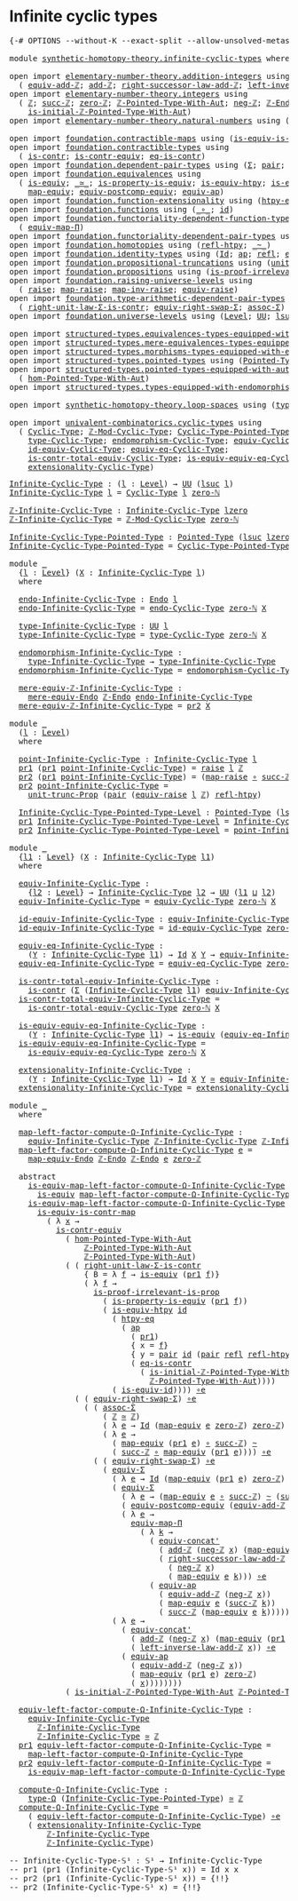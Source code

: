 # Infinite cyclic types

<pre class="Agda"><a id="34" class="Symbol">{-#</a> <a id="38" class="Keyword">OPTIONS</a> <a id="46" class="Pragma">--without-K</a> <a id="58" class="Pragma">--exact-split</a> <a id="72" class="Pragma">--allow-unsolved-metas</a> <a id="95" class="Symbol">#-}</a>

<a id="100" class="Keyword">module</a> <a id="107" href="synthetic-homotopy-theory.infinite-cyclic-types.html" class="Module">synthetic-homotopy-theory.infinite-cyclic-types</a> <a id="155" class="Keyword">where</a>

<a id="162" class="Keyword">open</a> <a id="167" class="Keyword">import</a> <a id="174" href="elementary-number-theory.addition-integers.html" class="Module">elementary-number-theory.addition-integers</a> <a id="217" class="Keyword">using</a>
  <a id="225" class="Symbol">(</a> <a id="227" href="elementary-number-theory.addition-integers.html#13897" class="Function">equiv-add-ℤ</a><a id="238" class="Symbol">;</a> <a id="240" href="elementary-number-theory.addition-integers.html#1505" class="Function">add-ℤ</a><a id="245" class="Symbol">;</a> <a id="247" href="elementary-number-theory.addition-integers.html#4016" class="Function">right-successor-law-add-ℤ</a><a id="272" class="Symbol">;</a> <a id="274" href="elementary-number-theory.addition-integers.html#7179" class="Function">left-inverse-law-add-ℤ</a><a id="296" class="Symbol">)</a>
<a id="298" class="Keyword">open</a> <a id="303" class="Keyword">import</a> <a id="310" href="elementary-number-theory.integers.html" class="Module">elementary-number-theory.integers</a> <a id="344" class="Keyword">using</a>
  <a id="352" class="Symbol">(</a> <a id="354" href="elementary-number-theory.integers.html#1907" class="Function">ℤ</a><a id="355" class="Symbol">;</a> <a id="357" href="elementary-number-theory.integers.html#3491" class="Function">succ-ℤ</a><a id="363" class="Symbol">;</a> <a id="365" href="elementary-number-theory.integers.html#2150" class="Function">zero-ℤ</a><a id="371" class="Symbol">;</a> <a id="373" href="elementary-number-theory.integers.html#11384" class="Function">ℤ-Pointed-Type-With-Aut</a><a id="396" class="Symbol">;</a> <a id="398" href="elementary-number-theory.integers.html#3916" class="Function">neg-ℤ</a><a id="403" class="Symbol">;</a> <a id="405" href="elementary-number-theory.integers.html#3816" class="Function">ℤ-Endo</a><a id="411" class="Symbol">;</a>
    <a id="417" href="elementary-number-theory.integers.html#20883" class="Function">is-initial-ℤ-Pointed-Type-With-Aut</a><a id="451" class="Symbol">)</a>
<a id="453" class="Keyword">open</a> <a id="458" class="Keyword">import</a> <a id="465" href="elementary-number-theory.natural-numbers.html" class="Module">elementary-number-theory.natural-numbers</a> <a id="506" class="Keyword">using</a> <a id="512" class="Symbol">(</a><a id="513" href="elementary-number-theory.natural-numbers.html#1551" class="InductiveConstructor">zero-ℕ</a><a id="519" class="Symbol">)</a>

<a id="522" class="Keyword">open</a> <a id="527" class="Keyword">import</a> <a id="534" href="foundation.contractible-maps.html" class="Module">foundation.contractible-maps</a> <a id="563" class="Keyword">using</a> <a id="569" class="Symbol">(</a><a id="570" href="foundation-core.contractible-maps.html#2380" class="Function">is-equiv-is-contr-map</a><a id="591" class="Symbol">)</a>
<a id="593" class="Keyword">open</a> <a id="598" class="Keyword">import</a> <a id="605" href="foundation.contractible-types.html" class="Module">foundation.contractible-types</a> <a id="635" class="Keyword">using</a>
  <a id="643" class="Symbol">(</a> <a id="645" href="foundation-core.contractible-types.html#1006" class="Function">is-contr</a><a id="653" class="Symbol">;</a> <a id="655" href="foundation-core.contractible-types.html#3304" class="Function">is-contr-equiv</a><a id="669" class="Symbol">;</a> <a id="671" href="foundation-core.contractible-types.html#1311" class="Function">eq-is-contr</a><a id="682" class="Symbol">)</a>
<a id="684" class="Keyword">open</a> <a id="689" class="Keyword">import</a> <a id="696" href="foundation.dependent-pair-types.html" class="Module">foundation.dependent-pair-types</a> <a id="728" class="Keyword">using</a> <a id="734" class="Symbol">(</a><a id="735" href="foundation-core.dependent-pair-types.html#515" class="Record">Σ</a><a id="736" class="Symbol">;</a> <a id="738" href="foundation-core.dependent-pair-types.html#588" class="InductiveConstructor">pair</a><a id="742" class="Symbol">;</a> <a id="744" href="foundation-core.dependent-pair-types.html#605" class="Field">pr1</a><a id="747" class="Symbol">;</a> <a id="749" href="foundation-core.dependent-pair-types.html#617" class="Field">pr2</a><a id="752" class="Symbol">)</a>
<a id="754" class="Keyword">open</a> <a id="759" class="Keyword">import</a> <a id="766" href="foundation.equivalences.html" class="Module">foundation.equivalences</a> <a id="790" class="Keyword">using</a>
  <a id="798" class="Symbol">(</a> <a id="800" href="foundation-core.equivalences.html#1556" class="Function">is-equiv</a><a id="808" class="Symbol">;</a> <a id="810" href="foundation-core.equivalences.html#1621" class="Function Operator">_≃_</a><a id="813" class="Symbol">;</a> <a id="815" href="foundation.equivalences.html#12145" class="Function">is-property-is-equiv</a><a id="835" class="Symbol">;</a> <a id="837" href="foundation-core.equivalences.html#10158" class="Function">is-equiv-htpy</a><a id="850" class="Symbol">;</a> <a id="852" href="foundation-core.equivalences.html#2323" class="Function">is-equiv-id</a><a id="863" class="Symbol">;</a> <a id="865" href="foundation-core.equivalences.html#7869" class="Function Operator">_∘e_</a><a id="869" class="Symbol">;</a>
    <a id="875" href="foundation-core.equivalences.html#1821" class="Function">map-equiv</a><a id="884" class="Symbol">;</a> <a id="886" href="foundation.equivalences.html#17466" class="Function">equiv-postcomp-equiv</a><a id="906" class="Symbol">;</a> <a id="908" href="foundation-core.equivalences.html#16746" class="Function">equiv-ap</a><a id="916" class="Symbol">)</a>
<a id="918" class="Keyword">open</a> <a id="923" class="Keyword">import</a> <a id="930" href="foundation.function-extensionality.html" class="Module">foundation.function-extensionality</a> <a id="965" class="Keyword">using</a> <a id="971" class="Symbol">(</a><a id="972" href="foundation-core.function-extensionality.html#965" class="Function">htpy-eq</a><a id="979" class="Symbol">)</a>
<a id="981" class="Keyword">open</a> <a id="986" class="Keyword">import</a> <a id="993" href="foundation.functions.html" class="Module">foundation.functions</a> <a id="1014" class="Keyword">using</a> <a id="1020" class="Symbol">(</a><a id="1021" href="foundation-core.functions.html#420" class="Function Operator">_∘_</a><a id="1024" class="Symbol">;</a> <a id="1026" href="foundation-core.functions.html#322" class="Function">id</a><a id="1028" class="Symbol">)</a>
<a id="1030" class="Keyword">open</a> <a id="1035" class="Keyword">import</a> <a id="1042" href="foundation.functoriality-dependent-function-types.html" class="Module">foundation.functoriality-dependent-function-types</a> <a id="1092" class="Keyword">using</a>
  <a id="1100" class="Symbol">(</a> <a id="1102" href="foundation-core.functoriality-dependent-function-types.html#2227" class="Function">equiv-map-Π</a><a id="1113" class="Symbol">)</a>
<a id="1115" class="Keyword">open</a> <a id="1120" class="Keyword">import</a> <a id="1127" href="foundation.functoriality-dependent-pair-types.html" class="Module">foundation.functoriality-dependent-pair-types</a> <a id="1173" class="Keyword">using</a> <a id="1179" class="Symbol">(</a><a id="1180" href="foundation-core.functoriality-dependent-pair-types.html#10434" class="Function">equiv-Σ</a><a id="1187" class="Symbol">)</a>
<a id="1189" class="Keyword">open</a> <a id="1194" class="Keyword">import</a> <a id="1201" href="foundation.homotopies.html" class="Module">foundation.homotopies</a> <a id="1223" class="Keyword">using</a> <a id="1229" class="Symbol">(</a><a id="1230" href="foundation-core.homotopies.html#741" class="Function">refl-htpy</a><a id="1239" class="Symbol">;</a> <a id="1241" href="foundation-core.homotopies.html#627" class="Function Operator">_~_</a><a id="1244" class="Symbol">)</a>
<a id="1246" class="Keyword">open</a> <a id="1251" class="Keyword">import</a> <a id="1258" href="foundation.identity-types.html" class="Module">foundation.identity-types</a> <a id="1284" class="Keyword">using</a> <a id="1290" class="Symbol">(</a><a id="1291" href="foundation-core.identity-types.html#1767" class="Datatype">Id</a><a id="1293" class="Symbol">;</a> <a id="1295" href="foundation-core.identity-types.html#4003" class="Function">ap</a><a id="1297" class="Symbol">;</a> <a id="1299" href="foundation-core.identity-types.html#1820" class="InductiveConstructor">refl</a><a id="1303" class="Symbol">;</a> <a id="1305" href="foundation.identity-types.html#2709" class="Function">equiv-concat&#39;</a><a id="1318" class="Symbol">)</a>
<a id="1320" class="Keyword">open</a> <a id="1325" class="Keyword">import</a> <a id="1332" href="foundation.propositional-truncations.html" class="Module">foundation.propositional-truncations</a> <a id="1369" class="Keyword">using</a> <a id="1375" class="Symbol">(</a><a id="1376" href="foundation.propositional-truncations.html#2132" class="Function">unit-trunc-Prop</a><a id="1391" class="Symbol">)</a>
<a id="1393" class="Keyword">open</a> <a id="1398" class="Keyword">import</a> <a id="1405" href="foundation.propositions.html" class="Module">foundation.propositions</a> <a id="1429" class="Keyword">using</a> <a id="1435" class="Symbol">(</a><a id="1436" href="foundation-core.propositions.html#3047" class="Function">is-proof-irrelevant-is-prop</a><a id="1463" class="Symbol">)</a>
<a id="1465" class="Keyword">open</a> <a id="1470" class="Keyword">import</a> <a id="1477" href="foundation.raising-universe-levels.html" class="Module">foundation.raising-universe-levels</a> <a id="1512" class="Keyword">using</a>
  <a id="1520" class="Symbol">(</a> <a id="1522" href="foundation.raising-universe-levels.html#973" class="Datatype">raise</a><a id="1527" class="Symbol">;</a> <a id="1529" href="foundation.raising-universe-levels.html#1038" class="InductiveConstructor">map-raise</a><a id="1538" class="Symbol">;</a> <a id="1540" href="foundation.raising-universe-levels.html#1114" class="Function">map-inv-raise</a><a id="1553" class="Symbol">;</a> <a id="1555" href="foundation.raising-universe-levels.html#1550" class="Function">equiv-raise</a><a id="1566" class="Symbol">)</a>
<a id="1568" class="Keyword">open</a> <a id="1573" class="Keyword">import</a> <a id="1580" href="foundation.type-arithmetic-dependent-pair-types.html" class="Module">foundation.type-arithmetic-dependent-pair-types</a> <a id="1628" class="Keyword">using</a>
  <a id="1636" class="Symbol">(</a> <a id="1638" href="foundation-core.type-arithmetic-dependent-pair-types.html#4314" class="Function">right-unit-law-Σ-is-contr</a><a id="1663" class="Symbol">;</a> <a id="1665" href="foundation-core.type-arithmetic-dependent-pair-types.html#11512" class="Function">equiv-right-swap-Σ</a><a id="1683" class="Symbol">;</a> <a id="1685" href="foundation-core.type-arithmetic-dependent-pair-types.html#5675" class="Function">assoc-Σ</a><a id="1692" class="Symbol">)</a>
<a id="1694" class="Keyword">open</a> <a id="1699" class="Keyword">import</a> <a id="1706" href="foundation.universe-levels.html" class="Module">foundation.universe-levels</a> <a id="1733" class="Keyword">using</a> <a id="1739" class="Symbol">(</a><a id="1740" href="Agda.Primitive.html#597" class="Postulate">Level</a><a id="1745" class="Symbol">;</a> <a id="1747" href="foundation-core.universe-levels.html#235" class="Primitive">UU</a><a id="1749" class="Symbol">;</a> <a id="1751" href="Agda.Primitive.html#780" class="Primitive">lsuc</a><a id="1755" class="Symbol">;</a> <a id="1757" href="Agda.Primitive.html#764" class="Primitive">lzero</a><a id="1762" class="Symbol">;</a> <a id="1764" href="Agda.Primitive.html#810" class="Primitive Operator">_⊔_</a><a id="1767" class="Symbol">)</a>

<a id="1770" class="Keyword">open</a> <a id="1775" class="Keyword">import</a> <a id="1782" href="structured-types.equivalences-types-equipped-with-endomorphisms.html" class="Module">structured-types.equivalences-types-equipped-with-endomorphisms</a>
<a id="1846" class="Keyword">open</a> <a id="1851" class="Keyword">import</a> <a id="1858" href="structured-types.mere-equivalences-types-equipped-with-endomorphisms.html" class="Module">structured-types.mere-equivalences-types-equipped-with-endomorphisms</a>
<a id="1927" class="Keyword">open</a> <a id="1932" class="Keyword">import</a> <a id="1939" href="structured-types.morphisms-types-equipped-with-endomorphisms.html" class="Module">structured-types.morphisms-types-equipped-with-endomorphisms</a>
<a id="2000" class="Keyword">open</a> <a id="2005" class="Keyword">import</a> <a id="2012" href="structured-types.pointed-types.html" class="Module">structured-types.pointed-types</a> <a id="2043" class="Keyword">using</a> <a id="2049" class="Symbol">(</a><a id="2050" href="structured-types.pointed-types.html#383" class="Function">Pointed-Type</a><a id="2062" class="Symbol">)</a>
<a id="2064" class="Keyword">open</a> <a id="2069" class="Keyword">import</a> <a id="2076" href="structured-types.pointed-types-equipped-with-automorphisms.html" class="Module">structured-types.pointed-types-equipped-with-automorphisms</a> <a id="2135" class="Keyword">using</a>
  <a id="2143" class="Symbol">(</a> <a id="2145" href="structured-types.pointed-types-equipped-with-automorphisms.html#2515" class="Function">hom-Pointed-Type-With-Aut</a><a id="2170" class="Symbol">)</a>
<a id="2172" class="Keyword">open</a> <a id="2177" class="Keyword">import</a> <a id="2184" href="structured-types.types-equipped-with-endomorphisms.html" class="Module">structured-types.types-equipped-with-endomorphisms</a>

<a id="2236" class="Keyword">open</a> <a id="2241" class="Keyword">import</a> <a id="2248" href="synthetic-homotopy-theory.loop-spaces.html" class="Module">synthetic-homotopy-theory.loop-spaces</a> <a id="2286" class="Keyword">using</a> <a id="2292" class="Symbol">(</a><a id="2293" href="synthetic-homotopy-theory.loop-spaces.html#1115" class="Function">type-Ω</a><a id="2299" class="Symbol">)</a>

<a id="2302" class="Keyword">open</a> <a id="2307" class="Keyword">import</a> <a id="2314" href="univalent-combinatorics.cyclic-types.html" class="Module">univalent-combinatorics.cyclic-types</a> <a id="2351" class="Keyword">using</a>
  <a id="2359" class="Symbol">(</a> <a id="2361" href="univalent-combinatorics.cyclic-types.html#4229" class="Function">Cyclic-Type</a><a id="2372" class="Symbol">;</a> <a id="2374" href="univalent-combinatorics.cyclic-types.html#5699" class="Function">ℤ-Mod-Cyclic-Type</a><a id="2391" class="Symbol">;</a> <a id="2393" href="univalent-combinatorics.cyclic-types.html#5962" class="Function">Cyclic-Type-Pointed-Type</a><a id="2417" class="Symbol">;</a> <a id="2419" href="univalent-combinatorics.cyclic-types.html#4386" class="Function">endo-Cyclic-Type</a><a id="2435" class="Symbol">;</a>
    <a id="2441" href="univalent-combinatorics.cyclic-types.html#4442" class="Function">type-Cyclic-Type</a><a id="2457" class="Symbol">;</a> <a id="2459" href="univalent-combinatorics.cyclic-types.html#4517" class="Function">endomorphism-Cyclic-Type</a><a id="2483" class="Symbol">;</a> <a id="2485" href="univalent-combinatorics.cyclic-types.html#6276" class="Function">equiv-Cyclic-Type</a><a id="2502" class="Symbol">;</a>
    <a id="2508" href="univalent-combinatorics.cyclic-types.html#7115" class="Function">id-equiv-Cyclic-Type</a><a id="2528" class="Symbol">;</a> <a id="2530" href="univalent-combinatorics.cyclic-types.html#7276" class="Function">equiv-eq-Cyclic-Type</a><a id="2550" class="Symbol">;</a>
    <a id="2556" href="univalent-combinatorics.cyclic-types.html#7415" class="Function">is-contr-total-equiv-Cyclic-Type</a><a id="2588" class="Symbol">;</a> <a id="2590" href="univalent-combinatorics.cyclic-types.html#7894" class="Function">is-equiv-equiv-eq-Cyclic-Type</a><a id="2619" class="Symbol">;</a>
    <a id="2625" href="univalent-combinatorics.cyclic-types.html#8172" class="Function">extensionality-Cyclic-Type</a><a id="2651" class="Symbol">)</a>
</pre>
<pre class="Agda"><a id="Infinite-Cyclic-Type"></a><a id="2666" href="synthetic-homotopy-theory.infinite-cyclic-types.html#2666" class="Function">Infinite-Cyclic-Type</a> <a id="2687" class="Symbol">:</a> <a id="2689" class="Symbol">(</a><a id="2690" href="synthetic-homotopy-theory.infinite-cyclic-types.html#2690" class="Bound">l</a> <a id="2692" class="Symbol">:</a> <a id="2694" href="Agda.Primitive.html#597" class="Postulate">Level</a><a id="2699" class="Symbol">)</a> <a id="2701" class="Symbol">→</a> <a id="2703" href="foundation-core.universe-levels.html#235" class="Primitive">UU</a> <a id="2706" class="Symbol">(</a><a id="2707" href="Agda.Primitive.html#780" class="Primitive">lsuc</a> <a id="2712" href="synthetic-homotopy-theory.infinite-cyclic-types.html#2690" class="Bound">l</a><a id="2713" class="Symbol">)</a>
<a id="2715" href="synthetic-homotopy-theory.infinite-cyclic-types.html#2666" class="Function">Infinite-Cyclic-Type</a> <a id="2736" href="synthetic-homotopy-theory.infinite-cyclic-types.html#2736" class="Bound">l</a> <a id="2738" class="Symbol">=</a> <a id="2740" href="univalent-combinatorics.cyclic-types.html#4229" class="Function">Cyclic-Type</a> <a id="2752" href="synthetic-homotopy-theory.infinite-cyclic-types.html#2736" class="Bound">l</a> <a id="2754" href="elementary-number-theory.natural-numbers.html#1551" class="InductiveConstructor">zero-ℕ</a> 

<a id="ℤ-Infinite-Cyclic-Type"></a><a id="2763" href="synthetic-homotopy-theory.infinite-cyclic-types.html#2763" class="Function">ℤ-Infinite-Cyclic-Type</a> <a id="2786" class="Symbol">:</a> <a id="2788" href="synthetic-homotopy-theory.infinite-cyclic-types.html#2666" class="Function">Infinite-Cyclic-Type</a> <a id="2809" href="Agda.Primitive.html#764" class="Primitive">lzero</a>
<a id="2815" href="synthetic-homotopy-theory.infinite-cyclic-types.html#2763" class="Function">ℤ-Infinite-Cyclic-Type</a> <a id="2838" class="Symbol">=</a> <a id="2840" href="univalent-combinatorics.cyclic-types.html#5699" class="Function">ℤ-Mod-Cyclic-Type</a> <a id="2858" href="elementary-number-theory.natural-numbers.html#1551" class="InductiveConstructor">zero-ℕ</a>

<a id="Infinite-Cyclic-Type-Pointed-Type"></a><a id="2866" href="synthetic-homotopy-theory.infinite-cyclic-types.html#2866" class="Function">Infinite-Cyclic-Type-Pointed-Type</a> <a id="2900" class="Symbol">:</a> <a id="2902" href="structured-types.pointed-types.html#383" class="Function">Pointed-Type</a> <a id="2915" class="Symbol">(</a><a id="2916" href="Agda.Primitive.html#780" class="Primitive">lsuc</a> <a id="2921" href="Agda.Primitive.html#764" class="Primitive">lzero</a><a id="2926" class="Symbol">)</a>
<a id="2928" href="synthetic-homotopy-theory.infinite-cyclic-types.html#2866" class="Function">Infinite-Cyclic-Type-Pointed-Type</a> <a id="2962" class="Symbol">=</a> <a id="2964" href="univalent-combinatorics.cyclic-types.html#5962" class="Function">Cyclic-Type-Pointed-Type</a> <a id="2989" href="elementary-number-theory.natural-numbers.html#1551" class="InductiveConstructor">zero-ℕ</a>

<a id="2997" class="Keyword">module</a> <a id="3004" href="synthetic-homotopy-theory.infinite-cyclic-types.html#3004" class="Module">_</a>
  <a id="3008" class="Symbol">{</a><a id="3009" href="synthetic-homotopy-theory.infinite-cyclic-types.html#3009" class="Bound">l</a> <a id="3011" class="Symbol">:</a> <a id="3013" href="Agda.Primitive.html#597" class="Postulate">Level</a><a id="3018" class="Symbol">}</a> <a id="3020" class="Symbol">(</a><a id="3021" href="synthetic-homotopy-theory.infinite-cyclic-types.html#3021" class="Bound">X</a> <a id="3023" class="Symbol">:</a> <a id="3025" href="synthetic-homotopy-theory.infinite-cyclic-types.html#2666" class="Function">Infinite-Cyclic-Type</a> <a id="3046" href="synthetic-homotopy-theory.infinite-cyclic-types.html#3009" class="Bound">l</a><a id="3047" class="Symbol">)</a>
  <a id="3051" class="Keyword">where</a>

  <a id="3060" href="synthetic-homotopy-theory.infinite-cyclic-types.html#3060" class="Function">endo-Infinite-Cyclic-Type</a> <a id="3086" class="Symbol">:</a> <a id="3088" href="structured-types.types-equipped-with-endomorphisms.html#454" class="Function">Endo</a> <a id="3093" href="synthetic-homotopy-theory.infinite-cyclic-types.html#3009" class="Bound">l</a>
  <a id="3097" href="synthetic-homotopy-theory.infinite-cyclic-types.html#3060" class="Function">endo-Infinite-Cyclic-Type</a> <a id="3123" class="Symbol">=</a> <a id="3125" href="univalent-combinatorics.cyclic-types.html#4386" class="Function">endo-Cyclic-Type</a> <a id="3142" href="elementary-number-theory.natural-numbers.html#1551" class="InductiveConstructor">zero-ℕ</a> <a id="3149" href="synthetic-homotopy-theory.infinite-cyclic-types.html#3021" class="Bound">X</a>
  
  <a id="3156" href="synthetic-homotopy-theory.infinite-cyclic-types.html#3156" class="Function">type-Infinite-Cyclic-Type</a> <a id="3182" class="Symbol">:</a> <a id="3184" href="foundation-core.universe-levels.html#235" class="Primitive">UU</a> <a id="3187" href="synthetic-homotopy-theory.infinite-cyclic-types.html#3009" class="Bound">l</a>
  <a id="3191" href="synthetic-homotopy-theory.infinite-cyclic-types.html#3156" class="Function">type-Infinite-Cyclic-Type</a> <a id="3217" class="Symbol">=</a> <a id="3219" href="univalent-combinatorics.cyclic-types.html#4442" class="Function">type-Cyclic-Type</a> <a id="3236" href="elementary-number-theory.natural-numbers.html#1551" class="InductiveConstructor">zero-ℕ</a> <a id="3243" href="synthetic-homotopy-theory.infinite-cyclic-types.html#3021" class="Bound">X</a>
  
  <a id="3250" href="synthetic-homotopy-theory.infinite-cyclic-types.html#3250" class="Function">endomorphism-Infinite-Cyclic-Type</a> <a id="3284" class="Symbol">:</a>
    <a id="3290" href="synthetic-homotopy-theory.infinite-cyclic-types.html#3156" class="Function">type-Infinite-Cyclic-Type</a> <a id="3316" class="Symbol">→</a> <a id="3318" href="synthetic-homotopy-theory.infinite-cyclic-types.html#3156" class="Function">type-Infinite-Cyclic-Type</a>
  <a id="3346" href="synthetic-homotopy-theory.infinite-cyclic-types.html#3250" class="Function">endomorphism-Infinite-Cyclic-Type</a> <a id="3380" class="Symbol">=</a> <a id="3382" href="univalent-combinatorics.cyclic-types.html#4517" class="Function">endomorphism-Cyclic-Type</a> <a id="3407" href="elementary-number-theory.natural-numbers.html#1551" class="InductiveConstructor">zero-ℕ</a> <a id="3414" href="synthetic-homotopy-theory.infinite-cyclic-types.html#3021" class="Bound">X</a>

  <a id="3419" href="synthetic-homotopy-theory.infinite-cyclic-types.html#3419" class="Function">mere-equiv-ℤ-Infinite-Cyclic-Type</a> <a id="3453" class="Symbol">:</a>
    <a id="3459" href="structured-types.mere-equivalences-types-equipped-with-endomorphisms.html#944" class="Function">mere-equiv-Endo</a> <a id="3475" href="elementary-number-theory.integers.html#3816" class="Function">ℤ-Endo</a> <a id="3482" href="synthetic-homotopy-theory.infinite-cyclic-types.html#3060" class="Function">endo-Infinite-Cyclic-Type</a>
  <a id="3510" href="synthetic-homotopy-theory.infinite-cyclic-types.html#3419" class="Function">mere-equiv-ℤ-Infinite-Cyclic-Type</a> <a id="3544" class="Symbol">=</a> <a id="3546" href="foundation-core.dependent-pair-types.html#617" class="Field">pr2</a> <a id="3550" href="synthetic-homotopy-theory.infinite-cyclic-types.html#3021" class="Bound">X</a>
  
<a id="3555" class="Keyword">module</a> <a id="3562" href="synthetic-homotopy-theory.infinite-cyclic-types.html#3562" class="Module">_</a>
  <a id="3566" class="Symbol">(</a><a id="3567" href="synthetic-homotopy-theory.infinite-cyclic-types.html#3567" class="Bound">l</a> <a id="3569" class="Symbol">:</a> <a id="3571" href="Agda.Primitive.html#597" class="Postulate">Level</a><a id="3576" class="Symbol">)</a>
  <a id="3580" class="Keyword">where</a>

  <a id="3589" href="synthetic-homotopy-theory.infinite-cyclic-types.html#3589" class="Function">point-Infinite-Cyclic-Type</a> <a id="3616" class="Symbol">:</a> <a id="3618" href="synthetic-homotopy-theory.infinite-cyclic-types.html#2666" class="Function">Infinite-Cyclic-Type</a> <a id="3639" href="synthetic-homotopy-theory.infinite-cyclic-types.html#3567" class="Bound">l</a>
  <a id="3643" href="foundation-core.dependent-pair-types.html#605" class="Field">pr1</a> <a id="3647" class="Symbol">(</a><a id="3648" href="foundation-core.dependent-pair-types.html#605" class="Field">pr1</a> <a id="3652" href="synthetic-homotopy-theory.infinite-cyclic-types.html#3589" class="Function">point-Infinite-Cyclic-Type</a><a id="3678" class="Symbol">)</a> <a id="3680" class="Symbol">=</a> <a id="3682" href="foundation.raising-universe-levels.html#973" class="Datatype">raise</a> <a id="3688" href="synthetic-homotopy-theory.infinite-cyclic-types.html#3567" class="Bound">l</a> <a id="3690" href="elementary-number-theory.integers.html#1907" class="Function">ℤ</a>
  <a id="3694" href="foundation-core.dependent-pair-types.html#617" class="Field">pr2</a> <a id="3698" class="Symbol">(</a><a id="3699" href="foundation-core.dependent-pair-types.html#605" class="Field">pr1</a> <a id="3703" href="synthetic-homotopy-theory.infinite-cyclic-types.html#3589" class="Function">point-Infinite-Cyclic-Type</a><a id="3729" class="Symbol">)</a> <a id="3731" class="Symbol">=</a> <a id="3733" class="Symbol">(</a><a id="3734" href="foundation.raising-universe-levels.html#1038" class="InductiveConstructor">map-raise</a> <a id="3744" href="foundation-core.functions.html#420" class="Function Operator">∘</a> <a id="3746" href="elementary-number-theory.integers.html#3491" class="Function">succ-ℤ</a><a id="3752" class="Symbol">)</a> <a id="3754" href="foundation-core.functions.html#420" class="Function Operator">∘</a> <a id="3756" href="foundation.raising-universe-levels.html#1114" class="Function">map-inv-raise</a>
  <a id="3772" href="foundation-core.dependent-pair-types.html#617" class="Field">pr2</a> <a id="3776" href="synthetic-homotopy-theory.infinite-cyclic-types.html#3589" class="Function">point-Infinite-Cyclic-Type</a> <a id="3803" class="Symbol">=</a>
    <a id="3809" href="foundation.propositional-truncations.html#2132" class="Function">unit-trunc-Prop</a> <a id="3825" class="Symbol">(</a><a id="3826" href="foundation-core.dependent-pair-types.html#588" class="InductiveConstructor">pair</a> <a id="3831" class="Symbol">(</a><a id="3832" href="foundation.raising-universe-levels.html#1550" class="Function">equiv-raise</a> <a id="3844" href="synthetic-homotopy-theory.infinite-cyclic-types.html#3567" class="Bound">l</a> <a id="3846" href="elementary-number-theory.integers.html#1907" class="Function">ℤ</a><a id="3847" class="Symbol">)</a> <a id="3849" href="foundation-core.homotopies.html#741" class="Function">refl-htpy</a><a id="3858" class="Symbol">)</a>

  <a id="3863" href="synthetic-homotopy-theory.infinite-cyclic-types.html#3863" class="Function">Infinite-Cyclic-Type-Pointed-Type-Level</a> <a id="3903" class="Symbol">:</a> <a id="3905" href="structured-types.pointed-types.html#383" class="Function">Pointed-Type</a> <a id="3918" class="Symbol">(</a><a id="3919" href="Agda.Primitive.html#780" class="Primitive">lsuc</a> <a id="3924" href="synthetic-homotopy-theory.infinite-cyclic-types.html#3567" class="Bound">l</a><a id="3925" class="Symbol">)</a>
  <a id="3929" href="foundation-core.dependent-pair-types.html#605" class="Field">pr1</a> <a id="3933" href="synthetic-homotopy-theory.infinite-cyclic-types.html#3863" class="Function">Infinite-Cyclic-Type-Pointed-Type-Level</a> <a id="3973" class="Symbol">=</a> <a id="3975" href="synthetic-homotopy-theory.infinite-cyclic-types.html#2666" class="Function">Infinite-Cyclic-Type</a> <a id="3996" href="synthetic-homotopy-theory.infinite-cyclic-types.html#3567" class="Bound">l</a>
  <a id="4000" href="foundation-core.dependent-pair-types.html#617" class="Field">pr2</a> <a id="4004" href="synthetic-homotopy-theory.infinite-cyclic-types.html#3863" class="Function">Infinite-Cyclic-Type-Pointed-Type-Level</a> <a id="4044" class="Symbol">=</a> <a id="4046" href="synthetic-homotopy-theory.infinite-cyclic-types.html#3589" class="Function">point-Infinite-Cyclic-Type</a>

<a id="4074" class="Keyword">module</a> <a id="4081" href="synthetic-homotopy-theory.infinite-cyclic-types.html#4081" class="Module">_</a>
  <a id="4085" class="Symbol">{</a><a id="4086" href="synthetic-homotopy-theory.infinite-cyclic-types.html#4086" class="Bound">l1</a> <a id="4089" class="Symbol">:</a> <a id="4091" href="Agda.Primitive.html#597" class="Postulate">Level</a><a id="4096" class="Symbol">}</a> <a id="4098" class="Symbol">(</a><a id="4099" href="synthetic-homotopy-theory.infinite-cyclic-types.html#4099" class="Bound">X</a> <a id="4101" class="Symbol">:</a> <a id="4103" href="synthetic-homotopy-theory.infinite-cyclic-types.html#2666" class="Function">Infinite-Cyclic-Type</a> <a id="4124" href="synthetic-homotopy-theory.infinite-cyclic-types.html#4086" class="Bound">l1</a><a id="4126" class="Symbol">)</a> 
  <a id="4131" class="Keyword">where</a>
  
  <a id="4142" href="synthetic-homotopy-theory.infinite-cyclic-types.html#4142" class="Function">equiv-Infinite-Cyclic-Type</a> <a id="4169" class="Symbol">:</a>
    <a id="4175" class="Symbol">{</a><a id="4176" href="synthetic-homotopy-theory.infinite-cyclic-types.html#4176" class="Bound">l2</a> <a id="4179" class="Symbol">:</a> <a id="4181" href="Agda.Primitive.html#597" class="Postulate">Level</a><a id="4186" class="Symbol">}</a> <a id="4188" class="Symbol">→</a> <a id="4190" href="synthetic-homotopy-theory.infinite-cyclic-types.html#2666" class="Function">Infinite-Cyclic-Type</a> <a id="4211" href="synthetic-homotopy-theory.infinite-cyclic-types.html#4176" class="Bound">l2</a> <a id="4214" class="Symbol">→</a> <a id="4216" href="foundation-core.universe-levels.html#235" class="Primitive">UU</a> <a id="4219" class="Symbol">(</a><a id="4220" href="synthetic-homotopy-theory.infinite-cyclic-types.html#4086" class="Bound">l1</a> <a id="4223" href="Agda.Primitive.html#810" class="Primitive Operator">⊔</a> <a id="4225" href="synthetic-homotopy-theory.infinite-cyclic-types.html#4176" class="Bound">l2</a><a id="4227" class="Symbol">)</a>
  <a id="4231" href="synthetic-homotopy-theory.infinite-cyclic-types.html#4142" class="Function">equiv-Infinite-Cyclic-Type</a> <a id="4258" class="Symbol">=</a> <a id="4260" href="univalent-combinatorics.cyclic-types.html#6276" class="Function">equiv-Cyclic-Type</a> <a id="4278" href="elementary-number-theory.natural-numbers.html#1551" class="InductiveConstructor">zero-ℕ</a> <a id="4285" href="synthetic-homotopy-theory.infinite-cyclic-types.html#4099" class="Bound">X</a>

  <a id="4290" href="synthetic-homotopy-theory.infinite-cyclic-types.html#4290" class="Function">id-equiv-Infinite-Cyclic-Type</a> <a id="4320" class="Symbol">:</a> <a id="4322" href="synthetic-homotopy-theory.infinite-cyclic-types.html#4142" class="Function">equiv-Infinite-Cyclic-Type</a> <a id="4349" href="synthetic-homotopy-theory.infinite-cyclic-types.html#4099" class="Bound">X</a>
  <a id="4353" href="synthetic-homotopy-theory.infinite-cyclic-types.html#4290" class="Function">id-equiv-Infinite-Cyclic-Type</a> <a id="4383" class="Symbol">=</a> <a id="4385" href="univalent-combinatorics.cyclic-types.html#7115" class="Function">id-equiv-Cyclic-Type</a> <a id="4406" href="elementary-number-theory.natural-numbers.html#1551" class="InductiveConstructor">zero-ℕ</a> <a id="4413" href="synthetic-homotopy-theory.infinite-cyclic-types.html#4099" class="Bound">X</a>

  <a id="4418" href="synthetic-homotopy-theory.infinite-cyclic-types.html#4418" class="Function">equiv-eq-Infinite-Cyclic-Type</a> <a id="4448" class="Symbol">:</a>
    <a id="4454" class="Symbol">(</a><a id="4455" href="synthetic-homotopy-theory.infinite-cyclic-types.html#4455" class="Bound">Y</a> <a id="4457" class="Symbol">:</a> <a id="4459" href="synthetic-homotopy-theory.infinite-cyclic-types.html#2666" class="Function">Infinite-Cyclic-Type</a> <a id="4480" href="synthetic-homotopy-theory.infinite-cyclic-types.html#4086" class="Bound">l1</a><a id="4482" class="Symbol">)</a> <a id="4484" class="Symbol">→</a> <a id="4486" href="foundation-core.identity-types.html#1767" class="Datatype">Id</a> <a id="4489" href="synthetic-homotopy-theory.infinite-cyclic-types.html#4099" class="Bound">X</a> <a id="4491" href="synthetic-homotopy-theory.infinite-cyclic-types.html#4455" class="Bound">Y</a> <a id="4493" class="Symbol">→</a> <a id="4495" href="synthetic-homotopy-theory.infinite-cyclic-types.html#4142" class="Function">equiv-Infinite-Cyclic-Type</a> <a id="4522" href="synthetic-homotopy-theory.infinite-cyclic-types.html#4455" class="Bound">Y</a>
  <a id="4526" href="synthetic-homotopy-theory.infinite-cyclic-types.html#4418" class="Function">equiv-eq-Infinite-Cyclic-Type</a> <a id="4556" class="Symbol">=</a> <a id="4558" href="univalent-combinatorics.cyclic-types.html#7276" class="Function">equiv-eq-Cyclic-Type</a> <a id="4579" href="elementary-number-theory.natural-numbers.html#1551" class="InductiveConstructor">zero-ℕ</a> <a id="4586" href="synthetic-homotopy-theory.infinite-cyclic-types.html#4099" class="Bound">X</a>
  
  <a id="4593" href="synthetic-homotopy-theory.infinite-cyclic-types.html#4593" class="Function">is-contr-total-equiv-Infinite-Cyclic-Type</a> <a id="4635" class="Symbol">:</a>
    <a id="4641" href="foundation-core.contractible-types.html#1006" class="Function">is-contr</a> <a id="4650" class="Symbol">(</a><a id="4651" href="foundation-core.dependent-pair-types.html#515" class="Record">Σ</a> <a id="4653" class="Symbol">(</a><a id="4654" href="synthetic-homotopy-theory.infinite-cyclic-types.html#2666" class="Function">Infinite-Cyclic-Type</a> <a id="4675" href="synthetic-homotopy-theory.infinite-cyclic-types.html#4086" class="Bound">l1</a><a id="4677" class="Symbol">)</a> <a id="4679" href="synthetic-homotopy-theory.infinite-cyclic-types.html#4142" class="Function">equiv-Infinite-Cyclic-Type</a><a id="4705" class="Symbol">)</a>
  <a id="4709" href="synthetic-homotopy-theory.infinite-cyclic-types.html#4593" class="Function">is-contr-total-equiv-Infinite-Cyclic-Type</a> <a id="4751" class="Symbol">=</a>
    <a id="4757" href="univalent-combinatorics.cyclic-types.html#7415" class="Function">is-contr-total-equiv-Cyclic-Type</a> <a id="4790" href="elementary-number-theory.natural-numbers.html#1551" class="InductiveConstructor">zero-ℕ</a> <a id="4797" href="synthetic-homotopy-theory.infinite-cyclic-types.html#4099" class="Bound">X</a>

  <a id="4802" href="synthetic-homotopy-theory.infinite-cyclic-types.html#4802" class="Function">is-equiv-equiv-eq-Infinite-Cyclic-Type</a> <a id="4841" class="Symbol">:</a>
    <a id="4847" class="Symbol">(</a><a id="4848" href="synthetic-homotopy-theory.infinite-cyclic-types.html#4848" class="Bound">Y</a> <a id="4850" class="Symbol">:</a> <a id="4852" href="synthetic-homotopy-theory.infinite-cyclic-types.html#2666" class="Function">Infinite-Cyclic-Type</a> <a id="4873" href="synthetic-homotopy-theory.infinite-cyclic-types.html#4086" class="Bound">l1</a><a id="4875" class="Symbol">)</a> <a id="4877" class="Symbol">→</a> <a id="4879" href="foundation-core.equivalences.html#1556" class="Function">is-equiv</a> <a id="4888" class="Symbol">(</a><a id="4889" href="synthetic-homotopy-theory.infinite-cyclic-types.html#4418" class="Function">equiv-eq-Infinite-Cyclic-Type</a> <a id="4919" href="synthetic-homotopy-theory.infinite-cyclic-types.html#4848" class="Bound">Y</a><a id="4920" class="Symbol">)</a>
  <a id="4924" href="synthetic-homotopy-theory.infinite-cyclic-types.html#4802" class="Function">is-equiv-equiv-eq-Infinite-Cyclic-Type</a> <a id="4963" class="Symbol">=</a>
    <a id="4969" href="univalent-combinatorics.cyclic-types.html#7894" class="Function">is-equiv-equiv-eq-Cyclic-Type</a> <a id="4999" href="elementary-number-theory.natural-numbers.html#1551" class="InductiveConstructor">zero-ℕ</a> <a id="5006" href="synthetic-homotopy-theory.infinite-cyclic-types.html#4099" class="Bound">X</a>

  <a id="5011" href="synthetic-homotopy-theory.infinite-cyclic-types.html#5011" class="Function">extensionality-Infinite-Cyclic-Type</a> <a id="5047" class="Symbol">:</a>
    <a id="5053" class="Symbol">(</a><a id="5054" href="synthetic-homotopy-theory.infinite-cyclic-types.html#5054" class="Bound">Y</a> <a id="5056" class="Symbol">:</a> <a id="5058" href="synthetic-homotopy-theory.infinite-cyclic-types.html#2666" class="Function">Infinite-Cyclic-Type</a> <a id="5079" href="synthetic-homotopy-theory.infinite-cyclic-types.html#4086" class="Bound">l1</a><a id="5081" class="Symbol">)</a> <a id="5083" class="Symbol">→</a> <a id="5085" href="foundation-core.identity-types.html#1767" class="Datatype">Id</a> <a id="5088" href="synthetic-homotopy-theory.infinite-cyclic-types.html#4099" class="Bound">X</a> <a id="5090" href="synthetic-homotopy-theory.infinite-cyclic-types.html#5054" class="Bound">Y</a> <a id="5092" href="foundation-core.equivalences.html#1621" class="Function Operator">≃</a> <a id="5094" href="synthetic-homotopy-theory.infinite-cyclic-types.html#4142" class="Function">equiv-Infinite-Cyclic-Type</a> <a id="5121" href="synthetic-homotopy-theory.infinite-cyclic-types.html#5054" class="Bound">Y</a>
  <a id="5125" href="synthetic-homotopy-theory.infinite-cyclic-types.html#5011" class="Function">extensionality-Infinite-Cyclic-Type</a> <a id="5161" class="Symbol">=</a> <a id="5163" href="univalent-combinatorics.cyclic-types.html#8172" class="Function">extensionality-Cyclic-Type</a> <a id="5190" href="elementary-number-theory.natural-numbers.html#1551" class="InductiveConstructor">zero-ℕ</a> <a id="5197" href="synthetic-homotopy-theory.infinite-cyclic-types.html#4099" class="Bound">X</a>

<a id="5200" class="Keyword">module</a> <a id="5207" href="synthetic-homotopy-theory.infinite-cyclic-types.html#5207" class="Module">_</a>
  <a id="5211" class="Keyword">where</a>
  
  <a id="5222" href="synthetic-homotopy-theory.infinite-cyclic-types.html#5222" class="Function">map-left-factor-compute-Ω-Infinite-Cyclic-Type</a> <a id="5269" class="Symbol">:</a>
    <a id="5275" href="synthetic-homotopy-theory.infinite-cyclic-types.html#4142" class="Function">equiv-Infinite-Cyclic-Type</a> <a id="5302" href="synthetic-homotopy-theory.infinite-cyclic-types.html#2763" class="Function">ℤ-Infinite-Cyclic-Type</a> <a id="5325" href="synthetic-homotopy-theory.infinite-cyclic-types.html#2763" class="Function">ℤ-Infinite-Cyclic-Type</a> <a id="5348" class="Symbol">→</a> <a id="5350" href="elementary-number-theory.integers.html#1907" class="Function">ℤ</a>
  <a id="5354" href="synthetic-homotopy-theory.infinite-cyclic-types.html#5222" class="Function">map-left-factor-compute-Ω-Infinite-Cyclic-Type</a> <a id="5401" href="synthetic-homotopy-theory.infinite-cyclic-types.html#5401" class="Bound">e</a> <a id="5403" class="Symbol">=</a>
    <a id="5409" href="structured-types.equivalences-types-equipped-with-endomorphisms.html#1431" class="Function">map-equiv-Endo</a> <a id="5424" href="elementary-number-theory.integers.html#3816" class="Function">ℤ-Endo</a> <a id="5431" href="elementary-number-theory.integers.html#3816" class="Function">ℤ-Endo</a> <a id="5438" href="synthetic-homotopy-theory.infinite-cyclic-types.html#5401" class="Bound">e</a> <a id="5440" href="elementary-number-theory.integers.html#2150" class="Function">zero-ℤ</a>

  <a id="5450" class="Keyword">abstract</a>
    <a id="5463" href="synthetic-homotopy-theory.infinite-cyclic-types.html#5463" class="Function">is-equiv-map-left-factor-compute-Ω-Infinite-Cyclic-Type</a> <a id="5519" class="Symbol">:</a>
      <a id="5527" href="foundation-core.equivalences.html#1556" class="Function">is-equiv</a> <a id="5536" href="synthetic-homotopy-theory.infinite-cyclic-types.html#5222" class="Function">map-left-factor-compute-Ω-Infinite-Cyclic-Type</a>
    <a id="5587" href="synthetic-homotopy-theory.infinite-cyclic-types.html#5463" class="Function">is-equiv-map-left-factor-compute-Ω-Infinite-Cyclic-Type</a> <a id="5643" class="Symbol">=</a>
      <a id="5651" href="foundation-core.contractible-maps.html#2380" class="Function">is-equiv-is-contr-map</a>
        <a id="5681" class="Symbol">(</a> <a id="5683" class="Symbol">λ</a> <a id="5685" href="synthetic-homotopy-theory.infinite-cyclic-types.html#5685" class="Bound">x</a> <a id="5687" class="Symbol">→</a>
          <a id="5699" href="foundation-core.contractible-types.html#3304" class="Function">is-contr-equiv</a>
            <a id="5726" class="Symbol">(</a> <a id="5728" href="structured-types.pointed-types-equipped-with-automorphisms.html#2515" class="Function">hom-Pointed-Type-With-Aut</a>
                <a id="5770" href="elementary-number-theory.integers.html#11384" class="Function">ℤ-Pointed-Type-With-Aut</a>
                <a id="5810" href="elementary-number-theory.integers.html#11384" class="Function">ℤ-Pointed-Type-With-Aut</a><a id="5833" class="Symbol">)</a>
            <a id="5847" class="Symbol">(</a> <a id="5849" class="Symbol">(</a> <a id="5851" href="foundation-core.type-arithmetic-dependent-pair-types.html#4314" class="Function">right-unit-law-Σ-is-contr</a>
                <a id="5893" class="Symbol">{</a> <a id="5895" class="Argument">B</a> <a id="5897" class="Symbol">=</a> <a id="5899" class="Symbol">λ</a> <a id="5901" href="synthetic-homotopy-theory.infinite-cyclic-types.html#5901" class="Bound">f</a> <a id="5903" class="Symbol">→</a> <a id="5905" href="foundation-core.equivalences.html#1556" class="Function">is-equiv</a> <a id="5914" class="Symbol">(</a><a id="5915" href="foundation-core.dependent-pair-types.html#605" class="Field">pr1</a> <a id="5919" href="synthetic-homotopy-theory.infinite-cyclic-types.html#5901" class="Bound">f</a><a id="5920" class="Symbol">)}</a>
                <a id="5939" class="Symbol">(</a> <a id="5941" class="Symbol">λ</a> <a id="5943" href="synthetic-homotopy-theory.infinite-cyclic-types.html#5943" class="Bound">f</a> <a id="5945" class="Symbol">→</a>
                  <a id="5965" href="foundation-core.propositions.html#3047" class="Function">is-proof-irrelevant-is-prop</a>
                    <a id="6013" class="Symbol">(</a> <a id="6015" href="foundation.equivalences.html#12145" class="Function">is-property-is-equiv</a> <a id="6036" class="Symbol">(</a><a id="6037" href="foundation-core.dependent-pair-types.html#605" class="Field">pr1</a> <a id="6041" href="synthetic-homotopy-theory.infinite-cyclic-types.html#5943" class="Bound">f</a><a id="6042" class="Symbol">))</a>
                    <a id="6065" class="Symbol">(</a> <a id="6067" href="foundation-core.equivalences.html#10158" class="Function">is-equiv-htpy</a> <a id="6081" href="foundation-core.functions.html#322" class="Function">id</a>
                      <a id="6106" class="Symbol">(</a> <a id="6108" href="foundation-core.function-extensionality.html#965" class="Function">htpy-eq</a>
                        <a id="6140" class="Symbol">(</a> <a id="6142" href="foundation-core.identity-types.html#4003" class="Function">ap</a>
                          <a id="6171" class="Symbol">(</a> <a id="6173" href="foundation-core.dependent-pair-types.html#605" class="Field">pr1</a><a id="6176" class="Symbol">)</a>
                          <a id="6204" class="Symbol">{</a> <a id="6206" class="Argument">x</a> <a id="6208" class="Symbol">=</a> <a id="6210" href="synthetic-homotopy-theory.infinite-cyclic-types.html#5943" class="Bound">f</a><a id="6211" class="Symbol">}</a>
                          <a id="6239" class="Symbol">{</a> <a id="6241" class="Argument">y</a> <a id="6243" class="Symbol">=</a> <a id="6245" href="foundation-core.dependent-pair-types.html#588" class="InductiveConstructor">pair</a> <a id="6250" href="foundation-core.functions.html#322" class="Function">id</a> <a id="6253" class="Symbol">(</a><a id="6254" href="foundation-core.dependent-pair-types.html#588" class="InductiveConstructor">pair</a> <a id="6259" href="foundation-core.identity-types.html#1820" class="InductiveConstructor">refl</a> <a id="6264" href="foundation-core.homotopies.html#741" class="Function">refl-htpy</a><a id="6273" class="Symbol">)}</a>
                          <a id="6302" class="Symbol">(</a> <a id="6304" href="foundation-core.contractible-types.html#1311" class="Function">eq-is-contr</a>
                            <a id="6344" class="Symbol">(</a> <a id="6346" href="elementary-number-theory.integers.html#20883" class="Function">is-initial-ℤ-Pointed-Type-With-Aut</a>
                              <a id="6411" href="elementary-number-theory.integers.html#11384" class="Function">ℤ-Pointed-Type-With-Aut</a><a id="6434" class="Symbol">))))</a>
                      <a id="6461" class="Symbol">(</a> <a id="6463" href="foundation-core.equivalences.html#2323" class="Function">is-equiv-id</a><a id="6474" class="Symbol">))))</a> <a id="6479" href="foundation-core.equivalences.html#7869" class="Function Operator">∘e</a>
              <a id="6496" class="Symbol">(</a> <a id="6498" class="Symbol">(</a> <a id="6500" href="foundation-core.type-arithmetic-dependent-pair-types.html#11512" class="Function">equiv-right-swap-Σ</a><a id="6518" class="Symbol">)</a> <a id="6520" href="foundation-core.equivalences.html#7869" class="Function Operator">∘e</a>
                <a id="6539" class="Symbol">(</a> <a id="6541" class="Symbol">(</a> <a id="6543" href="foundation-core.type-arithmetic-dependent-pair-types.html#5675" class="Function">assoc-Σ</a>
                    <a id="6571" class="Symbol">(</a> <a id="6573" href="elementary-number-theory.integers.html#1907" class="Function">ℤ</a> <a id="6575" href="foundation-core.equivalences.html#1621" class="Function Operator">≃</a> <a id="6577" href="elementary-number-theory.integers.html#1907" class="Function">ℤ</a><a id="6578" class="Symbol">)</a>
                    <a id="6600" class="Symbol">(</a> <a id="6602" class="Symbol">λ</a> <a id="6604" href="synthetic-homotopy-theory.infinite-cyclic-types.html#6604" class="Bound">e</a> <a id="6606" class="Symbol">→</a> <a id="6608" href="foundation-core.identity-types.html#1767" class="Datatype">Id</a> <a id="6611" class="Symbol">(</a><a id="6612" href="foundation-core.equivalences.html#1821" class="Function">map-equiv</a> <a id="6622" href="synthetic-homotopy-theory.infinite-cyclic-types.html#6604" class="Bound">e</a> <a id="6624" href="elementary-number-theory.integers.html#2150" class="Function">zero-ℤ</a><a id="6630" class="Symbol">)</a> <a id="6632" href="elementary-number-theory.integers.html#2150" class="Function">zero-ℤ</a><a id="6638" class="Symbol">)</a>
                    <a id="6660" class="Symbol">(</a> <a id="6662" class="Symbol">λ</a> <a id="6664" href="synthetic-homotopy-theory.infinite-cyclic-types.html#6664" class="Bound">e</a> <a id="6666" class="Symbol">→</a>
                      <a id="6690" class="Symbol">(</a> <a id="6692" href="foundation-core.equivalences.html#1821" class="Function">map-equiv</a> <a id="6702" class="Symbol">(</a><a id="6703" href="foundation-core.dependent-pair-types.html#605" class="Field">pr1</a> <a id="6707" href="synthetic-homotopy-theory.infinite-cyclic-types.html#6664" class="Bound">e</a><a id="6708" class="Symbol">)</a> <a id="6710" href="foundation-core.functions.html#420" class="Function Operator">∘</a> <a id="6712" href="elementary-number-theory.integers.html#3491" class="Function">succ-ℤ</a><a id="6718" class="Symbol">)</a> <a id="6720" href="foundation-core.homotopies.html#627" class="Function Operator">~</a>
                      <a id="6744" class="Symbol">(</a> <a id="6746" href="elementary-number-theory.integers.html#3491" class="Function">succ-ℤ</a> <a id="6753" href="foundation-core.functions.html#420" class="Function Operator">∘</a> <a id="6755" href="foundation-core.equivalences.html#1821" class="Function">map-equiv</a> <a id="6765" class="Symbol">(</a><a id="6766" href="foundation-core.dependent-pair-types.html#605" class="Field">pr1</a> <a id="6770" href="synthetic-homotopy-theory.infinite-cyclic-types.html#6664" class="Bound">e</a><a id="6771" class="Symbol">))))</a> <a id="6776" href="foundation-core.equivalences.html#7869" class="Function Operator">∘e</a>
                  <a id="6797" class="Symbol">(</a> <a id="6799" class="Symbol">(</a> <a id="6801" href="foundation-core.type-arithmetic-dependent-pair-types.html#11512" class="Function">equiv-right-swap-Σ</a><a id="6819" class="Symbol">)</a> <a id="6821" href="foundation-core.equivalences.html#7869" class="Function Operator">∘e</a>
                    <a id="6844" class="Symbol">(</a> <a id="6846" href="foundation-core.functoriality-dependent-pair-types.html#10434" class="Function">equiv-Σ</a>
                      <a id="6876" class="Symbol">(</a> <a id="6878" class="Symbol">λ</a> <a id="6880" href="synthetic-homotopy-theory.infinite-cyclic-types.html#6880" class="Bound">e</a> <a id="6882" class="Symbol">→</a> <a id="6884" href="foundation-core.identity-types.html#1767" class="Datatype">Id</a> <a id="6887" class="Symbol">(</a><a id="6888" href="foundation-core.equivalences.html#1821" class="Function">map-equiv</a> <a id="6898" class="Symbol">(</a><a id="6899" href="foundation-core.dependent-pair-types.html#605" class="Field">pr1</a> <a id="6903" href="synthetic-homotopy-theory.infinite-cyclic-types.html#6880" class="Bound">e</a><a id="6904" class="Symbol">)</a> <a id="6906" href="elementary-number-theory.integers.html#2150" class="Function">zero-ℤ</a><a id="6912" class="Symbol">)</a> <a id="6914" href="elementary-number-theory.integers.html#2150" class="Function">zero-ℤ</a><a id="6920" class="Symbol">)</a>
                      <a id="6944" class="Symbol">(</a> <a id="6946" href="foundation-core.functoriality-dependent-pair-types.html#10434" class="Function">equiv-Σ</a>
                        <a id="6978" class="Symbol">(</a> <a id="6980" class="Symbol">λ</a> <a id="6982" href="synthetic-homotopy-theory.infinite-cyclic-types.html#6982" class="Bound">e</a> <a id="6984" class="Symbol">→</a> <a id="6986" class="Symbol">(</a><a id="6987" href="foundation-core.equivalences.html#1821" class="Function">map-equiv</a> <a id="6997" href="synthetic-homotopy-theory.infinite-cyclic-types.html#6982" class="Bound">e</a> <a id="6999" href="foundation-core.functions.html#420" class="Function Operator">∘</a> <a id="7001" href="elementary-number-theory.integers.html#3491" class="Function">succ-ℤ</a><a id="7007" class="Symbol">)</a> <a id="7009" href="foundation-core.homotopies.html#627" class="Function Operator">~</a> <a id="7011" class="Symbol">(</a><a id="7012" href="elementary-number-theory.integers.html#3491" class="Function">succ-ℤ</a> <a id="7019" href="foundation-core.functions.html#420" class="Function Operator">∘</a> <a id="7021" href="foundation-core.equivalences.html#1821" class="Function">map-equiv</a> <a id="7031" href="synthetic-homotopy-theory.infinite-cyclic-types.html#6982" class="Bound">e</a><a id="7032" class="Symbol">))</a>
                        <a id="7059" class="Symbol">(</a> <a id="7061" href="foundation.equivalences.html#17466" class="Function">equiv-postcomp-equiv</a> <a id="7082" class="Symbol">(</a><a id="7083" href="elementary-number-theory.addition-integers.html#13897" class="Function">equiv-add-ℤ</a> <a id="7095" class="Symbol">(</a><a id="7096" href="elementary-number-theory.integers.html#3916" class="Function">neg-ℤ</a> <a id="7102" href="synthetic-homotopy-theory.infinite-cyclic-types.html#5685" class="Bound">x</a><a id="7103" class="Symbol">))</a> <a id="7106" href="elementary-number-theory.integers.html#1907" class="Function">ℤ</a><a id="7107" class="Symbol">)</a>
                        <a id="7133" class="Symbol">(</a> <a id="7135" class="Symbol">λ</a> <a id="7137" href="synthetic-homotopy-theory.infinite-cyclic-types.html#7137" class="Bound">e</a> <a id="7139" class="Symbol">→</a>
                          <a id="7167" href="foundation-core.functoriality-dependent-function-types.html#2227" class="Function">equiv-map-Π</a>
                            <a id="7207" class="Symbol">(</a> <a id="7209" class="Symbol">λ</a> <a id="7211" href="synthetic-homotopy-theory.infinite-cyclic-types.html#7211" class="Bound">k</a> <a id="7213" class="Symbol">→</a>
                              <a id="7245" class="Symbol">(</a> <a id="7247" href="foundation.identity-types.html#2709" class="Function">equiv-concat&#39;</a>
                                <a id="7293" class="Symbol">(</a> <a id="7295" href="elementary-number-theory.addition-integers.html#1505" class="Function">add-ℤ</a> <a id="7301" class="Symbol">(</a><a id="7302" href="elementary-number-theory.integers.html#3916" class="Function">neg-ℤ</a> <a id="7308" href="synthetic-homotopy-theory.infinite-cyclic-types.html#5685" class="Bound">x</a><a id="7309" class="Symbol">)</a> <a id="7311" class="Symbol">(</a><a id="7312" href="foundation-core.equivalences.html#1821" class="Function">map-equiv</a> <a id="7322" href="synthetic-homotopy-theory.infinite-cyclic-types.html#7137" class="Bound">e</a> <a id="7324" class="Symbol">(</a><a id="7325" href="elementary-number-theory.integers.html#3491" class="Function">succ-ℤ</a> <a id="7332" href="synthetic-homotopy-theory.infinite-cyclic-types.html#7211" class="Bound">k</a><a id="7333" class="Symbol">)))</a>
                                <a id="7369" class="Symbol">(</a> <a id="7371" href="elementary-number-theory.addition-integers.html#4016" class="Function">right-successor-law-add-ℤ</a>
                                  <a id="7431" class="Symbol">(</a> <a id="7433" href="elementary-number-theory.integers.html#3916" class="Function">neg-ℤ</a> <a id="7439" href="synthetic-homotopy-theory.infinite-cyclic-types.html#5685" class="Bound">x</a><a id="7440" class="Symbol">)</a>
                                  <a id="7476" class="Symbol">(</a> <a id="7478" href="foundation-core.equivalences.html#1821" class="Function">map-equiv</a> <a id="7488" href="synthetic-homotopy-theory.infinite-cyclic-types.html#7137" class="Bound">e</a> <a id="7490" href="synthetic-homotopy-theory.infinite-cyclic-types.html#7211" class="Bound">k</a><a id="7491" class="Symbol">)))</a> <a id="7495" href="foundation-core.equivalences.html#7869" class="Function Operator">∘e</a>
                              <a id="7528" class="Symbol">(</a> <a id="7530" href="foundation-core.equivalences.html#16746" class="Function">equiv-ap</a>
                                <a id="7571" class="Symbol">(</a> <a id="7573" href="elementary-number-theory.addition-integers.html#13897" class="Function">equiv-add-ℤ</a> <a id="7585" class="Symbol">(</a><a id="7586" href="elementary-number-theory.integers.html#3916" class="Function">neg-ℤ</a> <a id="7592" href="synthetic-homotopy-theory.infinite-cyclic-types.html#5685" class="Bound">x</a><a id="7593" class="Symbol">))</a>
                                <a id="7628" class="Symbol">(</a> <a id="7630" href="foundation-core.equivalences.html#1821" class="Function">map-equiv</a> <a id="7640" href="synthetic-homotopy-theory.infinite-cyclic-types.html#7137" class="Bound">e</a> <a id="7642" class="Symbol">(</a><a id="7643" href="elementary-number-theory.integers.html#3491" class="Function">succ-ℤ</a> <a id="7650" href="synthetic-homotopy-theory.infinite-cyclic-types.html#7211" class="Bound">k</a><a id="7651" class="Symbol">))</a>
                                <a id="7686" class="Symbol">(</a> <a id="7688" href="elementary-number-theory.integers.html#3491" class="Function">succ-ℤ</a> <a id="7695" class="Symbol">(</a><a id="7696" href="foundation-core.equivalences.html#1821" class="Function">map-equiv</a> <a id="7706" href="synthetic-homotopy-theory.infinite-cyclic-types.html#7137" class="Bound">e</a> <a id="7708" href="synthetic-homotopy-theory.infinite-cyclic-types.html#7211" class="Bound">k</a><a id="7709" class="Symbol">))))))</a>
                      <a id="7738" class="Symbol">(</a> <a id="7740" class="Symbol">λ</a> <a id="7742" href="synthetic-homotopy-theory.infinite-cyclic-types.html#7742" class="Bound">e</a> <a id="7744" class="Symbol">→</a>
                        <a id="7770" class="Symbol">(</a> <a id="7772" href="foundation.identity-types.html#2709" class="Function">equiv-concat&#39;</a>
                          <a id="7812" class="Symbol">(</a> <a id="7814" href="elementary-number-theory.addition-integers.html#1505" class="Function">add-ℤ</a> <a id="7820" class="Symbol">(</a><a id="7821" href="elementary-number-theory.integers.html#3916" class="Function">neg-ℤ</a> <a id="7827" href="synthetic-homotopy-theory.infinite-cyclic-types.html#5685" class="Bound">x</a><a id="7828" class="Symbol">)</a> <a id="7830" class="Symbol">(</a><a id="7831" href="foundation-core.equivalences.html#1821" class="Function">map-equiv</a> <a id="7841" class="Symbol">(</a><a id="7842" href="foundation-core.dependent-pair-types.html#605" class="Field">pr1</a> <a id="7846" href="synthetic-homotopy-theory.infinite-cyclic-types.html#7742" class="Bound">e</a><a id="7847" class="Symbol">)</a> <a id="7849" href="elementary-number-theory.integers.html#2150" class="Function">zero-ℤ</a><a id="7855" class="Symbol">))</a>
                          <a id="7884" class="Symbol">(</a> <a id="7886" href="elementary-number-theory.addition-integers.html#7179" class="Function">left-inverse-law-add-ℤ</a> <a id="7909" href="synthetic-homotopy-theory.infinite-cyclic-types.html#5685" class="Bound">x</a><a id="7910" class="Symbol">))</a> <a id="7913" href="foundation-core.equivalences.html#7869" class="Function Operator">∘e</a>
                        <a id="7940" class="Symbol">(</a> <a id="7942" href="foundation-core.equivalences.html#16746" class="Function">equiv-ap</a>
                          <a id="7977" class="Symbol">(</a> <a id="7979" href="elementary-number-theory.addition-integers.html#13897" class="Function">equiv-add-ℤ</a> <a id="7991" class="Symbol">(</a><a id="7992" href="elementary-number-theory.integers.html#3916" class="Function">neg-ℤ</a> <a id="7998" href="synthetic-homotopy-theory.infinite-cyclic-types.html#5685" class="Bound">x</a><a id="7999" class="Symbol">))</a>
                          <a id="8028" class="Symbol">(</a> <a id="8030" href="foundation-core.equivalences.html#1821" class="Function">map-equiv</a> <a id="8040" class="Symbol">(</a><a id="8041" href="foundation-core.dependent-pair-types.html#605" class="Field">pr1</a> <a id="8045" href="synthetic-homotopy-theory.infinite-cyclic-types.html#7742" class="Bound">e</a><a id="8046" class="Symbol">)</a> <a id="8048" href="elementary-number-theory.integers.html#2150" class="Function">zero-ℤ</a><a id="8054" class="Symbol">)</a>
                          <a id="8082" class="Symbol">(</a> <a id="8084" href="synthetic-homotopy-theory.infinite-cyclic-types.html#5685" class="Bound">x</a><a id="8085" class="Symbol">))))))))</a>
            <a id="8106" class="Symbol">(</a> <a id="8108" href="elementary-number-theory.integers.html#20883" class="Function">is-initial-ℤ-Pointed-Type-With-Aut</a> <a id="8143" href="elementary-number-theory.integers.html#11384" class="Function">ℤ-Pointed-Type-With-Aut</a><a id="8166" class="Symbol">))</a>

  <a id="8172" href="synthetic-homotopy-theory.infinite-cyclic-types.html#8172" class="Function">equiv-left-factor-compute-Ω-Infinite-Cyclic-Type</a> <a id="8221" class="Symbol">:</a>
    <a id="8227" href="synthetic-homotopy-theory.infinite-cyclic-types.html#4142" class="Function">equiv-Infinite-Cyclic-Type</a>
      <a id="8260" href="synthetic-homotopy-theory.infinite-cyclic-types.html#2763" class="Function">ℤ-Infinite-Cyclic-Type</a>
      <a id="8289" href="synthetic-homotopy-theory.infinite-cyclic-types.html#2763" class="Function">ℤ-Infinite-Cyclic-Type</a> <a id="8312" href="foundation-core.equivalences.html#1621" class="Function Operator">≃</a> <a id="8314" href="elementary-number-theory.integers.html#1907" class="Function">ℤ</a>
  <a id="8318" href="foundation-core.dependent-pair-types.html#605" class="Field">pr1</a> <a id="8322" href="synthetic-homotopy-theory.infinite-cyclic-types.html#8172" class="Function">equiv-left-factor-compute-Ω-Infinite-Cyclic-Type</a> <a id="8371" class="Symbol">=</a>
    <a id="8377" href="synthetic-homotopy-theory.infinite-cyclic-types.html#5222" class="Function">map-left-factor-compute-Ω-Infinite-Cyclic-Type</a>
  <a id="8426" href="foundation-core.dependent-pair-types.html#617" class="Field">pr2</a> <a id="8430" href="synthetic-homotopy-theory.infinite-cyclic-types.html#8172" class="Function">equiv-left-factor-compute-Ω-Infinite-Cyclic-Type</a> <a id="8479" class="Symbol">=</a>
    <a id="8485" href="synthetic-homotopy-theory.infinite-cyclic-types.html#5463" class="Function">is-equiv-map-left-factor-compute-Ω-Infinite-Cyclic-Type</a>

  <a id="8544" href="synthetic-homotopy-theory.infinite-cyclic-types.html#8544" class="Function">compute-Ω-Infinite-Cyclic-Type</a> <a id="8575" class="Symbol">:</a>
    <a id="8581" href="synthetic-homotopy-theory.loop-spaces.html#1115" class="Function">type-Ω</a> <a id="8588" class="Symbol">(</a><a id="8589" href="synthetic-homotopy-theory.infinite-cyclic-types.html#2866" class="Function">Infinite-Cyclic-Type-Pointed-Type</a><a id="8622" class="Symbol">)</a> <a id="8624" href="foundation-core.equivalences.html#1621" class="Function Operator">≃</a> <a id="8626" href="elementary-number-theory.integers.html#1907" class="Function">ℤ</a>
  <a id="8630" href="synthetic-homotopy-theory.infinite-cyclic-types.html#8544" class="Function">compute-Ω-Infinite-Cyclic-Type</a> <a id="8661" class="Symbol">=</a>
    <a id="8667" class="Symbol">(</a> <a id="8669" href="synthetic-homotopy-theory.infinite-cyclic-types.html#8172" class="Function">equiv-left-factor-compute-Ω-Infinite-Cyclic-Type</a><a id="8717" class="Symbol">)</a> <a id="8719" href="foundation-core.equivalences.html#7869" class="Function Operator">∘e</a>
    <a id="8726" class="Symbol">(</a> <a id="8728" href="synthetic-homotopy-theory.infinite-cyclic-types.html#5011" class="Function">extensionality-Infinite-Cyclic-Type</a>
        <a id="8772" href="synthetic-homotopy-theory.infinite-cyclic-types.html#2763" class="Function">ℤ-Infinite-Cyclic-Type</a>
        <a id="8803" href="synthetic-homotopy-theory.infinite-cyclic-types.html#2763" class="Function">ℤ-Infinite-Cyclic-Type</a><a id="8825" class="Symbol">)</a>

<a id="8828" class="Comment">-- Infinite-Cyclic-Type-𝕊¹ : 𝕊¹ → Infinite-Cyclic-Type</a>
<a id="8883" class="Comment">-- pr1 (pr1 (Infinite-Cyclic-Type-𝕊¹ x)) = Id x x</a>
<a id="8933" class="Comment">-- pr2 (pr1 (Infinite-Cyclic-Type-𝕊¹ x)) = {!!}</a>
<a id="8981" class="Comment">-- pr2 (Infinite-Cyclic-Type-𝕊¹ x) = {!!}</a>

</pre>